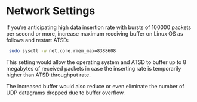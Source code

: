 Network Settings
================

If you’re anticipating high data insertion rate with bursts of 100000
packets per second or more, increase maximum receiving buffer on Linux
OS as follows and restart ATSD:

```sh
 sudo sysctl -w net.core.rmem_max=8388608                                 
```

This setting would allow the operating system and ATSD to buffer up to 8
megabytes of received packets in case the inserting rate is temporarily
higher than ATSD throughput rate.

The increased buffer would also reduce or even eliminate the number of
UDP datagrams dropped due to buffer overflow.